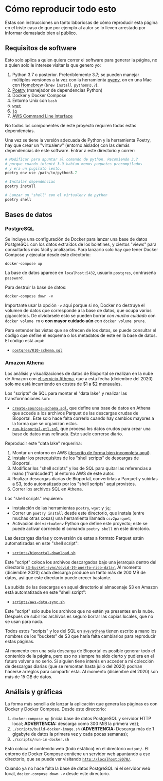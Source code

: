 # Cómo reproducir todo esto

Estas son instrucciones un tanto laboriosas de cómo reproducir esta
página en el triste caso de que por ejemplo al autor se lo lleven
arrestado por informar demasiado bien al público.


## Requisitos de software

Esto solo aplica a quien quiera correr el software para generar la página,
no a quien solo le interese visitar la que genero yo:

1. Python 3.7 o posterior. Preferiblemente 3.7; se pueden manejar
   múltiples versiones a la vez con la herramienta [pyenv](https://github.com/pyenv/pyenv),
   on en una Mac con [Homebrew](https://brew.sh/) (`brew install python@3.7`).
2. [Poetry](https://python-poetry.org/) (manejador de dependencias Python)
3. Docker y Docker Compose
4. Entorno Unix con `bash`
5. [`wget`](https://www.gnu.org/software/wget/)
6. [`jq`](https://stedolan.github.io/jq/)
7. [AWS Command Line Interface](https://aws.amazon.com/cli/)

No todos los componentes de este proyecto requiren todas estas dependencias.

Una vez se tiene la versión adecuada de Python y la herramienta Poetry, hay que
crear un "virtualenv" (entorno aislado) con las demás dependencias de este software.
Entrar a este directorio y correr:

```python
# Modificar para apuntar al comando de python. Recomiendo 3.7
# porque cuando intenté 3.9 habían menos paquetes precompilados
# y era un pugilato lento.
poetry env use /path/to/python3.7  

# Instalar dependencias
poetry install

# Lanzar un "shell" con el virtualenv de python
poetry shell
```

## Bases de datos

### PostgreSQL

Se incluye una configuración de Docker para lanzar una base de 
datos PostgreSQL con los datos extraídos de los boletines, y 
ciertos "views" para consultarlos más fácil y analizarlos.  Para
lanzarlo solo hay que tener Docker Compose y ejecutar desde este 
directorio:

    docker-compose up

La base de datos aparece en `localhost:5432`, usuario `postgres`,
contraseña `password`.

Para destruir la base de datos:

    docker-compose down -v

Importante usar la opción `-v` aquí porque si no, Docker no destruye el volumen
de datos que corresponde a la base de datos, que ocupa varios gigaoctetos.  De
olvidársele esto se pueden borrar *con mucho cuidado* con `docker volume rm`
o **con mayor cuidado aún** con `docker volume prune`.

Para entender las vistas que se ofrecen de los datos, se puede
consultar el código que define el esquema o los metadatos de
este en la base de datos.  El código está aquí:

* [`postgres/010-schema.sql`](postgres/010-schema.sql)


### Amazon Athena

Los análisis y visualizaciones de datos de Bioportal se realizan en la nube de 
Amazon con [el servicio Athena](https://aws.amazon.com/athena/), que a esta fecha 
(diciembre del 2020) solo me está incurriendo en costos de $1 a $2 mensuales. 

Los "scripts" de SQL para montar el "data lake" y realizar las transformaciones son:

* [`create-sources-schema.sql`](aws/athena/create-sources-schema.sql), que
  define una base de datos en Athena que accede a los archivos Parquet de las
  descargas crudas de Bioportal.  Este solo hace falta correrlo cuando hay cambios
  mayores a la forma que se organizan estos.
* [`run-bioportal-etl.sql`](aws/athena/run-bioportal-etl.sql), que procesa los 
  datos crudos para crear una base de datos más refinada.  Este suele correrse diario.

Reproducir este "data lake" requeriría:
 
1. Montar un entorno en AWS ([descrito de forma bien incompleta aquí](aws/README.md)).
2. Instalar los prerequisitos de los "shell scripts" de descargas de Bioportal.
3. Modificar los "shell scripts" y los de SQL para quitar las referencias a mano 
   ("hardcoded") al entorno AWS de este autor.
4. Realizar descargas diarias de Bioportal, convertirlas a Parquet y subirlas a S3, 
   todo automatizado por los "shell scripts" aquí provistos. 
5. Correr los archivos SQL en Athena.

Los "shell scripts" requieren:

* Instalación de las herramientas `poetry`, `wget` y `jq`;
* Correr un `poetry install` desde este directorio, que instala (entre muchas otras 
  cosas) una herramienta llamada `csv2parquet`;
* Activación del `virtualenv` Python que define este proyecto; este se puede
  activar corriendo el comando `poetry shell` en este directorio.

Las descargas diarias y conversión de estas a formato Parquet están automatizadas 
en este "shell script":

* [`scripts/bioportal-download.sh`](scripts/bioportal-download.sh)

Este "script" coloca los archivos descargados bajo una jerarquía dentro del
directorio [`s3-bucket-sync/covid-19-puerto-rico-data/`](s3-bucket-sync/covid-19-puerto-rico-data/),
Al momento (diciembre 2020) cada descarga produce un tanto más de 200 MB de
datos, así que este directorio puede crecer bastante.

La subida de las descargas en aquel directorio al almacenaje S3 en Amazon está 
automatizada en este "shell script":

* [`scripts/aws-data-sync.sh`](scripts/aws-data-sync.sh)

Este "script" solo sube los archivos que no estén ya presentes en la nube.
Después de subir los archivos es seguro borrar las copias locales, que no se 
usan para nada.

Todos estos "scripts" y los del SQL en [`aws/athena`](aws/athena) tienen escrito 
a mano los nombres de los "buckets" de S3 que haría falta cambiarlos para reproducir
estas páginas.  

Al momento con una sola descarga de Bioportal es posible generar todo el contenido
de la página, pero eso no siempre ha sido cierto y pudiera en el futuro volver
a no serlo.  Si alguien tiene interés en acceder a mi colección de descargas diarias
(que se remontan hasta julio del 2020) podrían hacerse arreglos para compartir esta.
Al momento (diciembre del 2020) son más de 15 GB de datos.


## Análisis y gráficas

La forma más sencilla de lanzar la aplicación que genera las páginas 
es con Docker y Docker Compose. Desde este directorio:

1. `docker-compose up` (inicia base de datos PostgreSQL y servidor 
   HTTP local; **ADVERTENCIA:** descarga como 300 MiB la primera vez);
2. `./scripts/build-docker-image.sh` (**ADVERTENCIA:** Descarga más 
   de 1 gigabyte de datos la primera vez y cada pocas semanas);
3. `./scripts/run-in-docker.sh`

Esto coloca el contenido web (todo estático) en el directorio `output/`.
El entorno de Docker Compose contiene un servidor web apuntando a ese
directorio, que se puede ver visitando [`http://localhost:8078/`](http://localhost:8078/).

Cuando ya no hace falta la base de datos PostgreSQL ni el servidor web
local, `docker-compose down -v` desde este directorio.